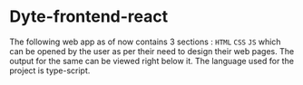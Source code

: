 # Dyte-frontend-react
The following web app as of now contains 3 sections : 
`HTML`
`CSS`
`JS`
which can be opened by the user as per their need to design their web pages. The output for the same can be viewed right below it.
The language used for the project is type-script.
